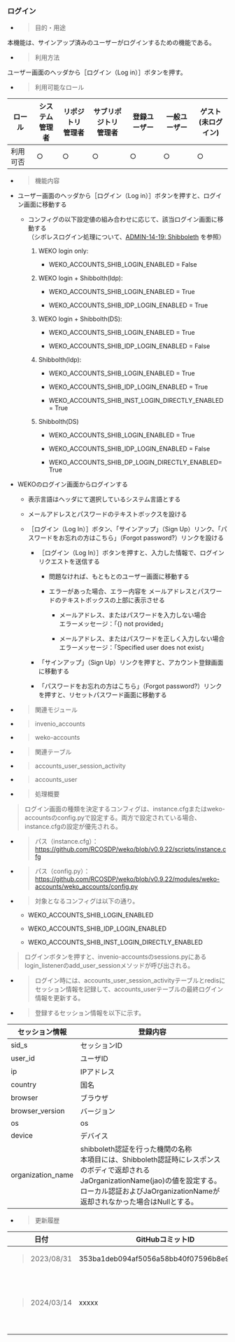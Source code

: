 
### ログイン

  - > 目的・用途

本機能は、サインアップ済みのユーザーがログインするための機能である。

  - > 利用方法

ユーザー画面のヘッダから［ログイン（Log in）］ボタンを押す。

  - > 利用可能なロール

<table>
<thead>
<tr class="header">
<th>ロール</th>
<th>システム<br />
管理者</th>
<th>リポジトリ<br />
管理者</th>
<th>サブリポジトリ<br />
管理者</th>
<th>登録ユーザー</th>
<th>一般ユーザー</th>
<th>ゲスト<br />
(未ログイン)</th>
</tr>
</thead>
<tbody>
<tr class="odd">
<td>利用可否</td>
<td>○</td>
<td>○</td>
<td>○</td>
<td>○</td>
<td>○</td>
<td>○</td>
</tr>
</tbody>
</table>

  - > 機能内容

  - ユーザー画面のヘッダから［ログイン（Log in）］ボタンを押すと、ログイン画面に移動する
    
      - コンフィグの以下設定値の組み合わせに応じて、該当ログイン画面に移動する  
        （シボレスログイン処理について、[ADMIN-14-19: Shibboleth](../admin/ADMIN_14_19.md) を参照）
        
        1.  WEKO login only:
            
              - WEKO\_ACCOUNTS\_SHIB\_LOGIN\_ENABLED = False
        
        2.  WEKO login + Shibbolth(Idp):
            
              - WEKO\_ACCOUNTS\_SHIB\_LOGIN\_ENABLED = True
            
              - WEKO\_ACCOUNTS\_SHIB\_IDP\_LOGIN\_ENABLED = True
        
        3.  WEKO login + Shibbolth(DS):
            
              - WEKO\_ACCOUNTS\_SHIB\_LOGIN\_ENABLED = True
            
              - WEKO\_ACCOUNTS\_SHIB\_IDP\_LOGIN\_ENABLED = False
        
        4.  Shibbolth(Idp):
            
              - WEKO\_ACCOUNTS\_SHIB\_LOGIN\_ENABLED = True
            
              - WEKO\_ACCOUNTS\_SHIB\_IDP\_LOGIN\_ENABLED = True
            
              - WEKO\_ACCOUNTS\_SHIB\_INST\_LOGIN\_DIRECTLY\_ENABLED = True
        
        5.  Shibbolth(DS)
            
              - WEKO\_ACCOUNTS\_SHIB\_LOGIN\_ENABLED = True
            
              - WEKO\_ACCOUNTS\_SHIB\_IDP\_LOGIN\_ENABLED = False
            
              - WEKO\_ACCOUNTS\_SHIB\_DP\_LOGIN\_DIRECTLY\_ENABLED= True

  - WEKOのログイン画面からログインする
    
      - 表示言語はヘッダにて選択しているシステム言語とする
    
      - メールアドレスとパスワードのテキストボックスを設ける
    
      - ［ログイン（Log In）］ボタン、「サインアップ」（Sign Up）リンク、「パスワードをお忘れの方はこちら」（Forgot password?）リンクを設ける
        
          - ［ログイン（Log In）］ボタンを押すと、入力した情報で、ログインリクエストを送信する
            
              - 問題なければ、もともとのユーザー画面に移動する
            
              - エラーがあった場合、エラー内容を メールアドレスとパスワードのテキストボックスの上部に表示させる
                
                  - メールアドレス、またはパスワードを入力しない場合  
                    エラーメッセージ：「{} not provided」
                
                  - メールアドレス、またはパスワードを正しく入力しない場合  
                    エラーメッセージ：「Specified user does not exist」
        
          - 「サインアップ」（Sign Up）リンクを押すと、アカウント登録画面に移動する
        
          - 「パスワードをお忘れの方はこちら」（Forgot password?）リンクを押すと、リセットパスワード画面に移動する

  - > 関連モジュール

  - > invenio\_accounts

  - > weko-accounts

  - > 関連テーブル
  - > accounts\_user\_session\_activity
  - > accounts\_user

  - > 処理概要

> ログイン画面の種類を決定するコンフィグは、instance.cfgまたはweko-accountsのconfig.pyで設定する。両方で設定されている場合、instance.cfgの設定が優先される。

  - > パス（instance.cfg）：  
    > https://github.com/RCOSDP/weko/blob/v0.9.22/scripts/instance.cfg

  - > パス（config.py）：  
    > <https://github.com/RCOSDP/weko/blob/v0.9.22/modules/weko-accounts/weko_accounts/config.py>

  - > 対象となるコンフィグは以下の通り。
    
      - WEKO\_ACCOUNTS\_SHIB\_LOGIN\_ENABLED
    
      - WEKO\_ACCOUNTS\_SHIB\_IDP\_LOGIN\_ENABLED
    
      - WEKO\_ACCOUNTS\_SHIB\_INST\_LOGIN\_DIRECTLY\_ENABLED

> ログインボタンを押すと、invenio-accountsのsessions.pyにあるlogin\_listenerのadd\_user\_sessionメソッドが呼び出される。

  - > ログイン時には、accounts\_user\_session\_activityテーブルとredisにセッション情報を記録して、accounts\_userテーブルの最終ログイン情報を更新する。
  - > 登録するセッション情報を以下に示す。

| セッション情報    |   登録内容                        |
|------------|-------------------------------------------|
| sid_s      | セッションID |
| user_id    | ユーザID |
| ip | IPアドレス|
| country| 国名|
| browser | ブラウザ|
| browser_version | バージョン|
| os | os|
| device| デバイス|
| organization_name | shibboleth認証を行った機関の名称</br> 本項目には、Shibboleth認証時にレスポンスのボディで返却されるJaOrganizationName(jao)の値を設定する。 </br> ローカル認証およびJaOrganizationNameが返却されなかった場合はNullとする。|

  - > 更新履歴

<table>
<thead>
<tr class="header">
<th>日付</th>
<th>GitHubコミットID</th>
<th>更新内容</th>
</tr>
</thead>
<tbody>
<tr class="odd">
<td><blockquote>
<p>2023/08/31</p>
</blockquote></td>
<td>353ba1deb094af5056a58bb40f07596b8e95a562</td>
<td>初版作成</td>
</tr>
<tr class="odd">
<td><blockquote>
<p>2024/03/14</p>
</blockquote></td>
<td>xxxxx</td>
<td>W-OA-14_WEKO3サブリポジトリ管理・表示機能の開発対応</td>
</tr>
</tbody>
</table>